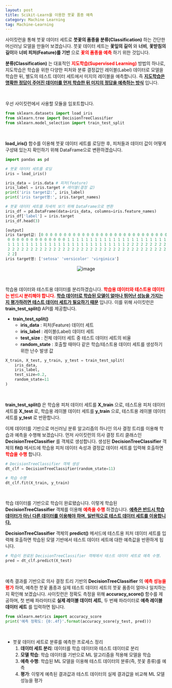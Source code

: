 ```yaml
---
layout: post
title: Scikit-Learn을 이용한 붓꽃 품종 예측
category: Machine Learning
tag: Machine-Learning
---
```


 


사이킷런을 통해 붓꽃 데이터 세트로 **붓꽃의 품종을 분류(Classification)** 하는 간단한 머신러닝 모델을 만들어 보겠습니다. 붓꽃 데이터 세트는 **꽃잎의 길이** 와 **너비**, **꽃받침의 길이**와 **너비 피처(Feature)를 기반** 으로 **<span style="color:red">꽃의 품종을 예측</span>** 하기 위한 것입니다.


**분류(Classification)** 는 대표적인 **<span style="color:red">지도학습(Supervised Learning)</span>** 방법의 하나로, 지도학습은 학습을 위한 다양한 피처와 분류 결정값인 레이블(Label) 데이터로 모델을 학습한 뒤, 별도의 테스트 데이터 세트에서 미지의 레이블을 예측합니다. 즉 **<u>지도학습은 명확한 정답이 주어진 데이터를 먼저 학습한 뒤 미지의 정답을 예측하는 방식</u>** 입니다.

<br>

우선 사이킷런에서 사용할 모듈을 임포트합니다.
``` py
from sklearn.datasets import load_iris
from sklearn.tree import DecisionTreeClassifier
from sklearn.model_selection import train_test_split
```

<br>

**load_iris()** 함수를 이용해 붓꽃 데이터 세트를 로딩한 후, 피처들과 데이터 값이 어떻게 구성돼 있는지 확인하기 위해 DataFrame으로 변환하겠습니다.
```py
import pandas as pd

# 붓꽃 데이터 세트를 로딩
iris = load_iris()

iris_data = iris.data # 피처(feature)
iris_label = iris.target # 레이블(결정 값)
print('iris target값:', iris_label)
print('iris target명:', iris.target_names)

# 붓꽃 데이터 세트를 자세히 보기 위해 DataFrame으로 변환
iris_df = pd.DataFrame(data=iris_data, columns=iris.feature_names)
iris_df['label'] = iris.target
iris_df.head(3)

[output]
iris target값: [0 0 0 0 0 0 0 0 0 0 0 0 0 0 0 0 0 0 0 0 0 0 0 0 0 0 0 0 0 0 0 0 0 0 0 0 0
 0 0 0 0 0 0 0 0 0 0 0 0 0 1 1 1 1 1 1 1 1 1 1 1 1 1 1 1 1 1 1 1 1 1 1 1 1
 1 1 1 1 1 1 1 1 1 1 1 1 1 1 1 1 1 1 1 1 1 1 1 1 1 1 2 2 2 2 2 2 2 2 2 2 2
 2 2 2 2 2 2 2 2 2 2 2 2 2 2 2 2 2 2 2 2 2 2 2 2 2 2 2 2 2 2 2 2 2 2 2 2 2
 2 2]
iris target명: ['setosa' 'versicolor' 'virginica']
```
<p align="center">
<img alt="image" src="https://user-images.githubusercontent.com/77891754/234644019-ed749b3b-55fa-4f01-b335-8eb5e477a357.png">
</p>

<br>

학습용 데이터와 테스트용 데이터를 분리하겠습니다. **<span style="color:red">학습용 데이터와 테스트용 데이터는 반드시 분리해야 합니다.</span>** **<u>학습 데이터로 학습된 모델이 얼마나 뛰어난 성능을 가지는지 평가하려면 테스트 데이터 세트가 필요하기 때문</u>** 입니다. 이를 위해 사이킷런은 **train_test_split()** API를 제공합니다.

* **train_test_split()**
    * **iris_data** : 피처(Feature) 데이터 세트
    * **iris_label** : 레이블(Label) 데이터 세트
    * **test_size** : 전체 데이터 세트 중 테스트 데이터 세트의 비율
    * **random_state** : 호출할 때마다 같은 학습/테스트용 데이터 세트를 생성하기 위한 난수 발생 값

```py
X_train, X_test, y_train, y_test = train_test_split(
    iris_data,
    iris_label,
    test_size=0.2,
    random_state=11
)
```

<br>

**train_test_split()** 은 학습용 피처 데이터 세트를 **X_train** 으로, 테스트용 피처 데이터 세트를 **X_test** 로, 학습용 레이블 데이터 세트를 **y_train** 으로, 테스트용 레이블 데이터 세트를 **y_test** 로 반환합니다.

이제 데이터를 기반으로 머신러닝 분류 알고리즘의 하나인 의사 결정 트리를 이용해 학습과 예측을 수행해 보겠습니다. 먼저 사이킷런의 의사 결정 트리 클래스인 **DecisionTreeClassifier** 를 객체로 생성합니다. 생성된 **DecisionTreeClassifier** 객체의 **fit()** 메서드에 학습용 피처 데이터 속성과 결정값 데이터 세트를 입력해 호출하면 **<span style="color:red">학습을 수행</span>** 합니다.
```py
# DecisionTreeClassifier 객체 생성
dt_clf = DecisionTreeClassifier(random_state=11)

# 학습 수행
dt_clf.fit(X_train, y_train)
```

<br>

학습 데이터를 기반으로 학습이 완료됐습니다. 이렇게 학습된 **DecisionTreeClassifier** 객체를 이용해 **<span style="color:red">예측을 수행</span>** 하겠습니다. **<u>예측은 반드시 학습 데이터가 아닌 다른 데이터를 이용해야 하며, 일반적으로 테스트 데이터 세트를 이용합니다.</u>**

**DecisionTreeClassifier** 객체의 **predict()** 메서드에 테스트용 피처 데이터 세트를 입력해 호출하면 학습된 모델 기반에서 테스트 데이터 세트에 대한 예측값을 반환하게 됩니다.
```py
# 학습이 완료된 DecisionTreeClassifier 객체에서 테스트 데이터 세트로 예측 수행. 
pred = dt_clf.predict(X_test)
```

<br>

예측 결과를 기반으로 의사 결정 트리 기반의 **DecisionTreeClassifier** 의 **<span style="color:red">예측 성능을 평가</span>** 하여, 예측한 붓꽃 품종과 실제 테스트 데이터 세트의 붓꽃 품종이 얼마나 일치하는지 확인해 보겠습니다. 사이킷런은 정확도 측정을 위해 **accuracy_score()** 함수를 제공하며, 첫 번째 파라미터로 **실제 레이블 데이터 세트**, 두 번째 파라미터로 **예측 레이블 데이터 세트** 를 입력하면 됩니다.
```py
from sklearn.metrics import accuracy_score
print('예측 정확도: {0:.4f}'.format(accuracy_score(y_test, pred)))
```

<br>

* 붓꽃 데이터 세트로 분류를 예측한 프로세스 정리
    1. **데이터 세트 분리**: 데이터를 학습 데이터와 테스트 데이터로 분리
    2. **모델 학습**: 학습 데이터를 기반으로 ML 알고리즘을 적용해 모델을 학습
    3. **예측 수행**: 학습된 ML 모델을 이용해 테스트 데이터의 분류(즉, 붓꽃 종류)를 예측
    4. **평가**: 이렇게 예측된 결과값과 테스트 데이터의 실제 결과값을 비교해 ML 모델 성능을 평가





